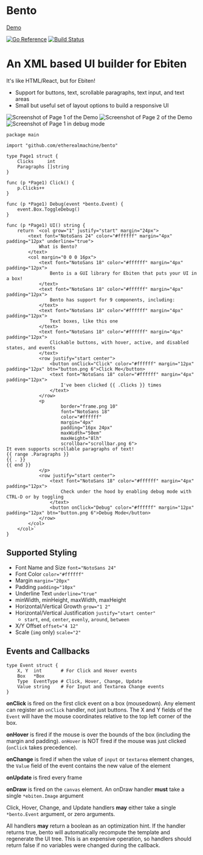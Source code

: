 # Bento

[Demo](https://etherealmachine.github.io/bento/)

[![Go Reference](https://pkg.go.dev/badge/github.com/etherealmachine/bento.svg)](https://pkg.go.dev/github.com/etherealmachine/bento)
[![Build Status](https://github.com/etherealmachine/bento/workflows/Go/badge.svg)](https://github.com/etherealmachine/bento/actions?query=workflow%3AGo)

# An XML based UI builder for Ebiten
It's like HTML/React, but for Ebiten!

* Support for buttons, text, scrollable paragraphs, text input, and text areas
* Small but useful set of layout options to build a responsive UI

![Screenshot of Page 1 of the Demo](https://user-images.githubusercontent.com/460276/202970256-4555e26d-62b2-4e09-9edb-1cb490187237.png)
![Screenshot of Page 2 of the Demo](https://user-images.githubusercontent.com/460276/202970335-794b1d26-6b0c-4f5a-9fe6-982d47b84421.png)
![Screenshot of Page 1 in debug mode](https://user-images.githubusercontent.com/460276/202970503-b016aee2-d29a-478f-a0fa-8bff5fdf0024.png)

```
package main

import "github.com/etherealmachine/bento"

type Page1 struct {
	Clicks     int
	Paragraphs []string
}

func (p *Page1) Click() {
	p.Clicks++
}

func (p *Page1) Debug(event *bento.Event) {
	event.Box.ToggleDebug()
}

func (p *Page1) UI() string {
	return `<col grow="1" justify="start" margin="24px">
		<text font="NotoSans 24" color="#ffffff" margin="4px" padding="12px" underline="true">
			What is Bento?
		</text>
		<col margin="0 0 0 16px">
			<text font="NotoSans 18" color="#ffffff" margin="4px" padding="12px">
				Bento is a GUI library for Ebiten that puts your UI in a box!
			</text>
			<text font="NotoSans 18" color="#ffffff" margin="4px" padding="12px">
				Bento has support for 9 components, including:
			</text>
			<text font="NotoSans 18" color="#ffffff" margin="4px" padding="12px">
				Text boxes, like this one
			</text>
			<text font="NotoSans 18" color="#ffffff" margin="4px" padding="12px">
				Clickable buttons, with hover, active, and disabled states, and events
			</text>
			<row justify="start center">
				<button onClick="Click" color="#ffffff" margin="12px" padding="12px" btn="button.png 6">Click Me</button>
				<text font="NotoSans 18" color="#ffffff" margin="4px" padding="12px">
					I've been clicked {{ .Clicks }} times
				</text>
			</row>
			<p
					border="frame.png 10"
					font="NotoSans 18"
					color="#ffffff"
					margin="4px"
					padding="16px 24px"
					maxWidth="50em"
					maxHeight="8lh"
					scrollbar="scrollbar.png 6">
It even supports scrollable paragraphs of text!
{{ range .Paragraphs }}
{{ . }}
{{ end }}
			</p>
			<row justify="start center">
				<text font="NotoSans 18" color="#ffffff" margin="4px" padding="12px">
					Check under the hood by enabling debug mode with CTRL-D or by toggling
				</text>
				<button onClick="Debug" color="#ffffff" margin="12px" padding="12px" btn="button.png 6">Debug Mode</button>
			</row>
		</col>
	</col>`
}
```

## Supported Styling
* Font Name and Size `font="NotoSans 24"`
* Font Color `color="#ffffff"`
* Margin `margin="20px"`
* Padding `padding="10px"`
* Underline Text `underline="true"`
* minWidth, minHeight, maxWidth, maxHeight
* Horizontal/Vertical Growth `grow="1 2"`
* Horizontal/Vertical Justification `justify="start center"`
  * `start`, `end`, `center`, `evenly`, `around`, `between`
* X/Y Offset `offset="4 12"`
* Scale (`img` only) `scale="2"`


## Events and Callbacks
```
type Event struct {
	X, Y  int       # For Click and Hover events
	Box   *Box
	Type  EventType # Click, Hover, Change, Update
	Value string    # For Input and Textarea Change events
}
```

**onClick** is fired on the first click event on a box (mousedown). Any element can register an `onClick` handler, not just buttons.
The X and Y fields of the `Event` will have the mouse coordinates relative to the top left corner of the box.

**onHover** is fired if the mouse is over the bounds of the box (including the margin and padding). `onHover` is NOT fired if the mouse was just clicked
(`onClick` takes precedence).

**onChange** is fired if when the value of `input` or `textarea` element changes, the `Value` field of the event contains the new value of the element

**onUpdate** is fired every frame

**onDraw** is fired on the `canvas` element. An onDraw handler **must** take a single `*ebiten.Image` argument

Click, Hover, Change, and Update handlers **may** either take a single `*bento.Event` argument, or zero arguments.

All handlers **may** return a boolean as an optimization hint. If the handler returns true, bento will automatically recompute the template and regenerate the UI tree.
This is an expensive operation, so handlers should return false if no variables were changed during the callback.
